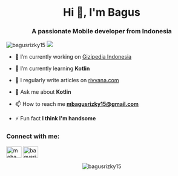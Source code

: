 <h1 align="center">Hi 👋, I'm Bagus</h1>
<h3 align="center">A passionate Mobile developer from Indonesia</h3>

<p align="left"> <img src="https://komarev.com/ghpvc/?username=bagusrizky15&label=Profile%20views&color=0e75b6&style=flat" alt="bagusrizky15"/> 
<img src="https://img.shields.io/github/followers/bagusrizky15?style=social"</p>

- 🔭 I’m currently working on [Gizipedia Indonesia](gizipedia.com)

- 🌱 I’m currently learning **Kotlin** 

- 📝 I regularly write articles on [rivvana.com](rivvana.com)

- 💬 Ask me about **Kotlin**

- 📫 How to reach me **mbagusrizky15@gmail.com**

- ⚡ Fun fact **I think I'm handsome**

<h3 align="left">Connect with me:</h3>
<p align="left">
<a href="https://linkedin.com/in/mohamadbagusrizkybba81a210" target="blank"><img align="center" src="https://raw.githubusercontent.com/rahuldkjain/github-profile-readme-generator/master/src/images/icons/Social/linked-in-alt.svg" alt="mohamadbagusrizkybba81a210" height="30" width="40" /></a>
<a href="https://www.youtube.com/c/bagusrizky" target="blank"><img align="center" src="https://raw.githubusercontent.com/rahuldkjain/github-profile-readme-generator/master/src/images/icons/Social/youtube.svg" alt="bagusrizky" height="30" width="40" /></a>

<br>
  
<p align="center"><img align="center" src="https://github-readme-streak-stats.herokuapp.com/?user=bagusrizky15&" alt="bagusrizky15" /></p>

